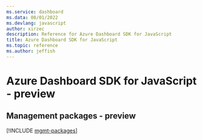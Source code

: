 ```yaml
---
ms.service: dashboard
ms.data: 08/01/2022
ms.devlang: javascript
author: xirzec
description: Reference for Azure Dashboard SDK for JavaScript
title: Azure Dashboard SDK for JavaScript
ms.topic: reference
ms.author: jeffish
---
```

# Azure Dashboard SDK for JavaScript - preview

## Management packages - preview
[!INCLUDE [mgmt-packages](dashboard-mgmt-index.md)]